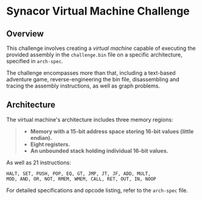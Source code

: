 # Synacor Virtual Machine Challenge
## Overview
This challenge involves creating a *virtual machine* capable of executing the provided assembly in the `challenge.bin` file on a specific architecture, specified in `arch-spec`.

The challenge encompasses more than that, including a text-based adventure game, reverse-engineering the bin file, disassembling and tracing the assembly instructions, as well as graph problems.

## Architecture
The virtual machine's architecture includes three memory regions:
> * **Memory with a 15-bit address space storing 16-bit values (little endian).**<br>
> * **Eight registers.**<br>
> * **An unbounded stack holding individual 16-bit values.**<br>

As well as 21 instructions:
```
HALT, SET, PUSH, POP, EQ, GT, JMP, JT, JF, ADD, MULT,
MOD, AND, OR, NOT, RMEM, WMEM, CALL, RET, OUT, IN, NOOP
```

For detailed specifications and opcode listing, refer to the `arch-spec` file.
